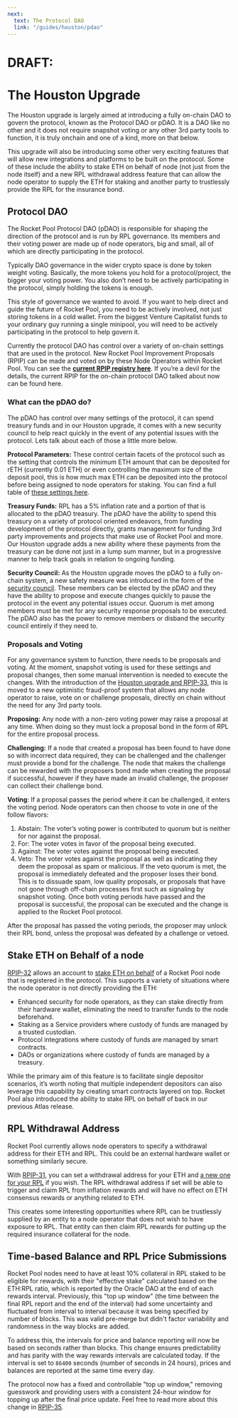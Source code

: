 ```yaml
---
next: 
  text: The Protocol DAO 
  link: "/guides/houston/pdao"
---
```


# DRAFT:

# The Houston Upgrade

The Houston upgrade is largely aimed at introducing a fully on-chain DAO to govern the protocol, known as the Protocol DAO or pDAO. It is a DAO like no other and it does not require snapshot voting or any other 3rd party tools to function, it is truly onchain and one of a kind, more on that below.

This upgrade will also be introducing some other very exciting features that will allow new integrations and platforms to be built on the protocol. Some of these include the ability to stake ETH on behalf of node (not just from the node itself) and a new RPL withdrawal address feature that can allow the node operator to supply the ETH for staking and another party to trustlessly provide the RPL for the insurance bond.

## Protocol DAO

The Rocket Pool Protocol DAO (pDAO) is responsible for shaping the direction of the protocol and is run by RPL governance. Its members and their voting power are made up of node operators, big and small, all of which are directly participating in the protocol.

Typically DAO governance in the wider crypto space is done by token weight voting. Basically, the more tokens you hold for a protocol/project, the bigger your voting power. You also don’t need to be actively participating in the protocol, simply holding the tokens is enough.

This style of governance we wanted to avoid. If you want to help direct and guide the future of Rocket Pool, you need to be actively involved, not just storing tokens in a cold wallet. From the biggest Venture Capitalist funds to your ordinary guy running a single minipool, you will need to be actively participating in the protocol to help govern it.

Currently the protocol DAO has control over a variety of on-chain settings that are used in the protocol. New Rocket Pool Improvement Proposals (RPIP) can be made and voted on by these Node Operators within Rocket Pool. You can see the [**current RPIP registry here**](https://rpips.rocketpool.net/). If you’re a devil for the details, the current RPIP for the on-chain protocol DAO talked about now can be found here.

### What can the pDAO do?

The pDAO has control over many settings of the protocol, it can spend treasury funds and in our Houston upgrade, it comes with a new security council to help react quickly in the event of any potential issues with the protocol. Lets talk about each of those a little more below.

**Protocol Parameters:** These control certain facets of the protocol such as the setting that controls the minimum ETH amount that can be deposited for rETH (currently 0.01 ETH) or even controlling the maximum size of the deposit pool, this is how much max ETH can be deposited into the protocol before being assigned to node operators for staking. You can find a full table of [these settings here](https://rpips.rocketpool.net/RPIPs/RPIP-33#parameter-table).

**Treasury Funds:** RPL has a 5% inflation rate and a portion of that is allocated to the pDAO treasury. The pDAO have the ability to spend this treasury on a variety of protocol oriented endeavors, from funding development of the protocol directly, grants management for funding 3rd party improvements and projects that make use of Rocket Pool and more. Our Houston upgrade adds a new ability where these payments from the treasury can be done not just in a lump sum manner, but in a progressive manner to help track goals in relation to ongoing funding.

**Security Council:** As the Houston upgrade moves the pDAO to a fully on-chain system, a new safety measure was introduced in the form of the [security council](https://rpips.rocketpool.net/RPIPs/RPIP-33#security-council). These members can be elected by the pDAO and they have the ability to propose and execute changes quickly to pause the protocol in the event any potential issues occur. Quorum is met among members must be met for any security response proposals to be executed. The pDAO also has the power to remove members or disband the security council entirely if they need to.

### Proposals and Voting

For any governance system to function, there needs to be proposals and voting. At the moment, snapshot voting is used for these settings and proposal changes, then some manual intervention is needed to execute the changes. With the introduction of the [Houston upgrade and RPIP-33](https://rpips.rocketpool.net/RPIPs/RPIP-33), this is moved to a new optimistic fraud-proof system that allows any node operator to raise, vote on or challenge proposals, directly on chain without the need for any 3rd party tools.

**Proposing:** Any node with a non-zero voting power may raise a proposal at any time. When doing so they must lock a proposal bond in the form of RPL for the entire proposal process.

**Challenging:** If a node that created a proposal has been found to have done so with incorrect data required, they can be challenged and the challenger must provide a bond for the challenge. The node that makes the challenge can be rewarded with the proposers bond made when creating the proposal if successful, however if they have made an invalid challenge, the proposer can collect their challenge bond.

**Voting**: If a proposal passes the period where it can be challenged, it enters the voting period. Node operators can then choose to vote in one of the follow flavors:

1. Abstain: The voter’s voting power is contributed to quorum but is neither for nor against the proposal.
2. For: The voter votes in favor of the proposal being executed.
3. Against: The voter votes against the proposal being executed.
4. Veto: The voter votes against the proposal as well as indicating they deem the proposal as spam or malicious. If the veto quorum is met, the proposal is immediately defeated and the proposer loses their bond. This is to dissuade spam, low quality proposals, or proposals that have not gone through off-chain processes first such as signaling by snapshot voting.
Once both voting periods have passed and the proposal is successful, the proposal can be executed and the change is applied to the Rocket Pool protocol.

After the proposal has passed the voting periods, the proposer may unlock their RPL bond, unless the proposal was defeated by a challenge or vetoed.

## Stake ETH on Behalf of a node

[RPIP-32](https://rpips.rocketpool.net/RPIPs/RPIP-32) allows an account to [stake ETH on behalf](../houston/stake-eth-on-behalf) of a Rocket Pool node that is registered in the protocol. This supports a variety of situations where the node operator is not directly providing the ETH:

- Enhanced security for node operators, as they can stake directly from their hardware wallet, eliminating the need to transfer funds to the node beforehand.
- Staking as a Service providers where custody of funds are managed by a trusted custodian.
- Protocol integrations where custody of funds are managed by smart contracts.
- DAOs or organizations where custody of funds are managed by a treasury.

While the primary aim of this feature is to facilitate single depositor scenarios, it’s worth noting that multiple independent depositors can also leverage this capability by creating smart contracts layered on top. Rocket Pool also introduced the ability to stake RPL on behalf of back in our previous Atlas release.

## RPL Withdrawal Address

Rocket Pool currently allows node operators to specify a withdrawal address for their ETH and RPL. This could be an external hardware wallet or something similarly secure.

With [RPIP-31](https://rpips.rocketpool.net/RPIPs/RPIP-31), you can set a withdrawal address for your ETH and [a new one for your RPL](../houston/rpl-withdrawal-address) if you wish. The RPL withdrawal address if set will be able to trigger and claim RPL from inflation rewards and will have no effect on ETH consensus rewards or anything related to ETH.

This creates some interesting opportunities where RPL can be trustlessly supplied by an entity to a node operator that does not wish to have exposure to RPL. That entity can then claim RPL rewards for putting up the required insurance collateral for the node.


## Time-based Balance and RPL Price Submissions 

Rocket Pool nodes need to have at least 10% collateral in RPL staked to be eligible for rewards, with their "effective stake" calculated based on the ETH:RPL ratio, which is reported by the Oracle DAO at the end of each rewards interval. Previously, this "top up window" (the time between the final RPL report and the end of the interval) had some uncertainty and fluctuated from interval to interval because it was being specified by number of blocks. This was valid pre-merge but didn't factor variability and randomness in the way blocks are added. 

To address this, the intervals for price and balance reporting will now be based on seconds rather than blocks. This change ensures predictability and has parity with the way rewards intervals are calculated today. If the interval is set to `86400` seconds (number of seconds in 24 hours), prices and balances are reported at the same time every day. 

The protocol now has a fixed and controllable "top up window," removing guesswork and providing users with a consistent 24-hour window for topping up after the final price update. Feel free to read more about this change in [RPIP-35](https://rpips.rocketpool.net/RPIPs/RPIP-35). 